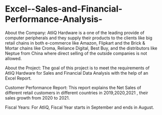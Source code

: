 # Excel--Sales-and-Financial-Performance-Analysis-

About the Company:
AtliQ Hardware is a one of the leading provide of computer peripherals and they supply their products to the clients like big retail chains in both e-commerce like Amazon, Flipkart and the Brick & Mortar chains like Croma, Reliance Digital, Best Buy, and the distributors like Neptue from China where direct selling of the outside companies is not allowed.

About the Project: The goal of this project is to meet the requirements of AtliQ Hardware for Sales and Financial Data Analysis with the help of an Excel Report.

Customer Performance Report: This report explains the Net Sales of different retail customers in different countries in 2019,2020,2021 , their sales growth from 2020 to 2021.

Fiscal Years:  For AtliQ, Fiscal Year starts in September and ends in August.

